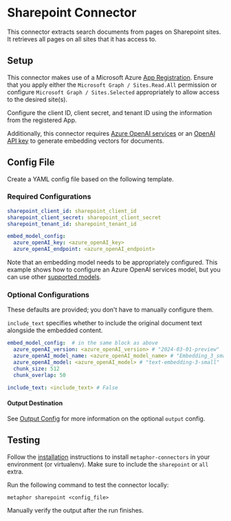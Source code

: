 # Sharepoint Connector

This connector extracts search documents from pages on Sharepoint sites. It retrieves all pages on all sites that it has access to.

## Setup

This connector makes use of a Microsoft Azure [App Registration](https://learn.microsoft.com/en-us/security/zero-trust/develop/app-registration). Ensure that you apply either the `Microsoft Graph / Sites.Read.All` permission or configure `Microsoft Graph / Sites.Selected` appropriately to allow access to the desired site(s).

Configure the client ID, client secret, and tenant ID using the information from the registered App.

Additionally, this connector requires [Azure OpenAI services](https://azure.microsoft.com/en-us/products/ai-services/openai-service) or an [OpenAI API key](https://platform.openai.com) to generate embedding vectors for documents.

## Config File

Create a YAML config file based on the following template.

### Required Configurations

```yaml
sharepoint_client_id: sharepoint_client_id
sharepoint_client_secret: sharepoint_client_secret
sharepoint_tenant_id: sharepoint_tenant_id

embed_model_config:
  azure_openAI_key: <azure_openAI_key>
  azure_openAI_endpoint: <azure_openAI_endpoint>
```

Note that an embedding model needs to be appropriately configured. This example shows how to configure an Azure OpenAI services model, but you can use other [supported models](/docs/embeddings.md).

### Optional Configurations

These defaults are provided; you don't have to manually configure them.

`include_text` specifies whether to include the original document text alongside the embedded content.

```yaml
embed_model_config:  # in the same block as above
  azure_openAI_version: <azure_openAI_version> # "2024-03-01-preview"
  azure_openAI_model_name: <azure_openAI_model_name> # "Embedding_3_small"
  azure_openAI_model: <azure_openAI_model> # "text-embedding-3-small"
  chunk_size: 512
  chunk_overlap: 50

include_text: <include_text> # False
```

#### Output Destination

See [Output Config](../common/docs/output.md) for more information on the optional `output` config.

## Testing

Follow the [installation](../../README.md) instructions to install `metaphor-connectors` in your environment (or virtualenv). Make sure to include the `sharepoint` or `all` extra.

Run the following command to test the connector locally:

```shell
metaphor sharepoint <config_file>
```

Manually verify the output after the run finishes.